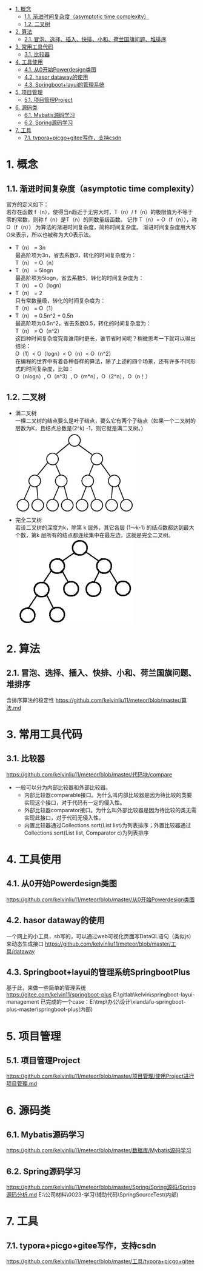 <!-- TOC -->

- [1. 概念](#1-概念)
    - [1.1. 渐进时间复杂度（asymptotic time complexity）](#11-渐进时间复杂度asymptotic-time-complexity)
    - [1.2. 二叉树](#12-二叉树)
- [2. 算法](#2-算法)
    - [2.1. 冒泡、选择、插入、快排、小和、荷兰国旗问题、堆排序](#21-冒泡选择插入快排小和荷兰国旗问题堆排序)
- [3. 常用工具代码](#3-常用工具代码)
    - [3.1. 比较器](#31-比较器)
- [4. 工具使用](#4-工具使用)
    - [4.1. 从0开始Powerdesign类图](#41-从0开始powerdesign类图)
    - [4.2. hasor dataway的使用](#42-hasor-dataway的使用)
    - [4.3. Springboot+layui的管理系统](#43-springbootlayui的管理系统)
- [5. 项目管理](#5-项目管理)
    - [5.1. 项目管理Project](#51-项目管理project)
- [6. 源码类](#6-源码类)
    - [6.1. Mybatis源码学习](#61-mybatis源码学习)
    - [6.2. Spring源码学习](#62-spring源码学习)
- [7. 工具](#7-工具)
    - [7.1. typora+picgo+gitee写作，支持csdn](#71-typorapicgogitee写作支持csdn)

<!-- /TOC -->


# 1. 概念

## 1.1. 渐进时间复杂度（asymptotic time complexity）
官方的定义如下：  
若存在函数 f（n），使得当n趋近于无穷大时，T（n）/ f（n）的极限值为不等于零的常数，则称 f（n）是T（n）的同数量级函数。
记作 T（n）= O（f（n）），称O（f（n）） 为算法的渐进时间复杂度，简称时间复杂度。
渐进时间复杂度用大写O来表示，所以也被称为大O表示法。  

* T（n） = 3n   
最高阶项为3n，省去系数3，转化的时间复杂度为：  
T（n） =  O（n）
* T（n） = 5logn   
最高阶项为5logn，省去系数5，转化的时间复杂度为：  
T（n） =  O（logn）
* T（n） = 2  
只有常数量级，转化的时间复杂度为：  
T（n） =  O（1）
* T（n） = 0.5n^2 + 0.5n  
最高阶项为0.5n^2，省去系数0.5，转化的时间复杂度为：    
T（n） =  O（n^2）  
这四种时间复杂度究竟谁用时更长，谁节省时间呢？稍微思考一下就可以得出结论：  
O（1）< O（logn）< O（n）< O（n^2）  
在编程的世界中有着各种各样的算法，除了上述的四个场景，还有许多不同形式的时间复杂度，比如：  
O（nlogn）, O（n^3）, O（m*n），O（2^n），O（n！）  
## 1.2. 二叉树
* 满二叉树  
一棵二叉树的结点要么是叶子结点，要么它有两个子结点（如果一个二叉树的层数为K，且结点总数是(2^k) -1，则它就是满二叉树。）   
![](.readme_images/满二叉树.png)
* 完全二叉树  
若设二叉树的深度为k，除第 k 层外，其它各层 (1～k-1) 的结点数都达到最大个数，第k 层所有的结点都连续集中在最左边，这就是完全二叉树。  
![](.readme_images/完全二叉树.png)


# 2. 算法
## 2.1. 冒泡、选择、插入、快排、小和、荷兰国旗问题、堆排序
含排序算法的稳定性
https://github.com/kelvinliu11/meteor/blob/master/算法.md

# 3. 常用工具代码
## 3.1. 比较器
https://github.com/kelvinliu11/meteor/blob/master/代码块/compare
* 一般可以分为内部比较器和外部比较器。
    * 内部比较器comparable接口。为什么叫内部比较器是因为待比较的类要实现这个接口，对于代码有一定的侵入性。
    * 外部比较器comparator接口。为什么叫外部比较器是因为待比较的类无需实现此接口，对于代码无侵入性。
    * 内置比较器通过Collections.sort(List list)为列表排序；外置比较器通过Collections.sort(List list, Comparator c)为列表排序

# 4. 工具使用
## 4.1. 从0开始Powerdesign类图
https://github.com/kelvinliu11/meteor/blob/master/从0开始Powerdesign类图
## 4.2. hasor dataway的使用
一个网上的小工具，sb写的，可以通过web可视化页面写DataQL语句（类似js）来动态生成接口
https://github.com/kelvinliu11/meteor/blob/master/工具/dataway
## 4.3. Springboot+layui的管理系统SpringbootPlus
基于此，来做一些简单的管理系统  
https://gitee.com/kelvin11/springboot-plus
E:\gitlab\kelvin\springboot-layui-management
已完成的一个case：E:\tmp\办公\设计\xiandafu-springboot-plus-master\springboot-plus(内部)

# 5. 项目管理
## 5.1. 项目管理Project
https://github.com/kelvinliu11/meteor/blob/master/项目管理/使用Project进行项目管理.md

# 6. 源码类
## 6.1. Mybatis源码学习
https://github.com/kelvinliu11/meteor/blob/master/数据库/Mybatis源码学习
## 6.2. Spring源码学习
https://github.com/kelvinliu11/meteor/blob/master/Spring/Spring源码/Spring源码分析.md
E:\公司材料\0023-学习\辅助代码\SpringSourceTest(内部)


# 7. 工具
## 7.1. typora+picgo+gitee写作，支持csdn
https://github.com/kelvinliu11/meteor/blob/master/工具/typora+picgo+gitee